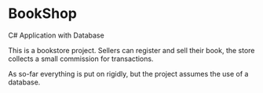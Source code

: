 # BookShop
C# Application with Database


This is a bookstore project. Sellers can register and sell their book, the store collects a small commission for transactions.

As so-far everything is put on rigidly, but the project assumes the use of a database.
